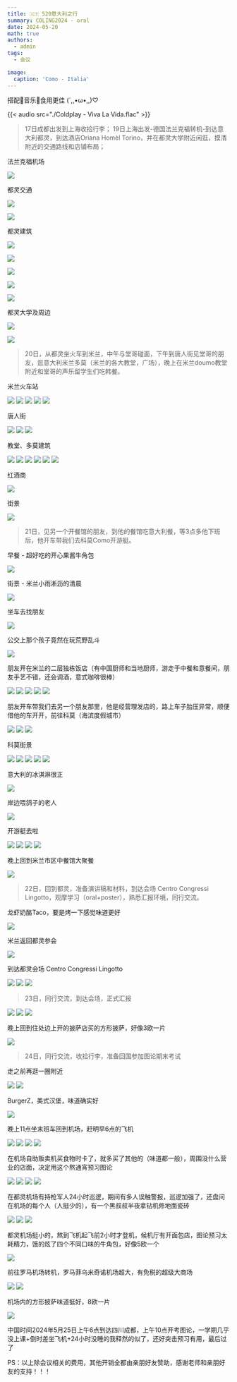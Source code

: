 ```yaml
---
title: 🇮🇹 520意大利之行
summary: COLING2024 - oral
date: 2024-05-20
math: true
authors:
  - admin
tags:
  - 会议

image:
  caption: 'Como - Italia'
---
```



搭配🎵音乐🎵食用更佳 (´,,•ω•,,)♡

{{< audio src="./Coldplay - Viva La Vida.flac" >}}


> 17日成都出发到上海收拾行李；
> 19日上海出发-德国法兰克福转机-到达意大利都灵，到达酒店Oriana Homèl Torino，并在都灵大学附近闲逛，摸清附近的交通路线和店铺布局；


法兰克福机场

![](./picture/frankfurt_airport.jpg)

都灵交通

![](./picture/train.jpg)

![](./picture/railway_torino.jpg)

都灵建筑

![](./picture/house_torino.jpg)

![](./picture/house_torino-2.jpg)

![](./picture/house_torino-3.jpg)

![](./picture/art_torino.jpg)

![](./picture/art_torino-2.jpg)

都灵大学及周边

![](./picture/university_torino.jpg)

![](./picture/food_torino.jpg)




> 20日，从都灵坐火车到米兰，中午与堂哥碰面，下午到唐人街见堂哥的朋友，逛意大利米兰多莫（米兰的各大教堂，广场），晚上在米兰doumo教堂附近和堂哥的声乐留学生们吃韩餐。

米兰火车站

![](./picture/train_milan.jpg)
![](./picture/train_milan-2.jpg)
![](./picture/train_milan-3.jpg)
![](./picture/train_milan-4.jpg)
![](./picture/train_milan-5.jpg)

唐人街

![](./picture/china_town_milan.jpg)
![](./picture/china_town_milan-2.jpg)
![](./picture/china_town_milan-3.jpg)

教堂、多莫建筑

![](./picture/hall_milan.jpg)
![](./picture/hall_milan-2.jpg)
![](./picture/hall_milan-3.jpg)
![](./picture/hall_milan-4.jpg)
![](./picture/hall_milan-5.jpg)
![](./picture/hall_milan-6.jpg)

红酒商

![](./picture/drink_milan.jpg)

街景

![](./picture/railway_milan-1.jpg)


> 21日，见另一个开餐馆的朋友，到他的餐馆吃意大利餐，等3点多他下班后，他开车带我们去科莫Como开游艇。


早餐 - 超好吃的开心果酱牛角包

![](./picture/breakfast_milan-1.jpg)

街景 - 米兰小雨淅沥的清晨

![](./picture/road_milan-1.jpg)

坐车去找朋友

![](./picture/road_milan-2.jpg)

公交上那个孩子竟然在玩荒野乱斗

![](./picture/bus_milan-1.jpg)

朋友开在米兰的二层独栋饭店（有中国厨师和当地厨师，游走于中餐和意餐间，朋友手艺不错，还会调酒，意式咖啡很棒）

![](./picture/friend_restaurant_milan-1.jpg)
![](./picture/friend_restaurant_milan-2.jpg)
![](./picture/friend_restaurant_milan-3.jpg)
![](./picture/friend_restaurant_milan-4.jpg)
![](./picture/friend_restaurant_milan-5.jpg)

朋友开车带我们去另一个朋友那里，他是经营理发店的，路上车子胎压异常，顺便借他的车开开，前往科莫（海滨度假城市）

![](./picture/friend_car_milan-1.jpg)
![](./picture/friend_shop_milan-3.jpg)
![](./picture/friend_car_milan-2.jpg)

科莫街景

![](./picture/hall_como-3.jpg)
![](./picture/hall_como-1.jpg)
![](./picture/hall_como-4.jpg)
![](./picture/hall_como-2.jpg)
![](./picture/hall_como-5.jpg)

意大利的冰淇淋很正

![](./picture/food_como-1.jpg)

岸边喂鸽子的老人

![](./picture/man_como-1.jpg)

开游艇去啦


![](./picture/sea_como-1.jpg)
![](./picture/sea_como-2.jpg)
![](./picture/sea_como-3.jpg)
![](./picture/sea_como-4.jpg)


晚上回到米兰市区中餐馆大聚餐

![](./picture/food_milan-2.jpg)


> 22日，回到都灵，准备演讲稿和材料，到达会场 Centro Congressi Lingotto，观摩学习（oral+poster），熟悉汇报环境，同行交流。

龙虾奶酪Taco，要是烤一下感觉味道更好

![](./picture/food_torino-2.jpg)

米兰返回都灵参会

![](./picture/train-2.jpg)

到达都灵会场 Centro Congressi Lingotto

![](./picture/place.jpg)
![](./picture/invitation.jpg)
![](./picture/Attendees.jpg)




> 23日，同行交流，到达会场，正式汇报

![](./picture/room.jpg)
![](./picture/hall.jpg)
![](./picture/oral.jpg)

晚上回到住处边上开的披萨店买的方形披萨，好像3欧一片

![](./picture/food-torino-3.jpg)


> 24日，同行交流，收拾行李，准备回国参加图论期末考试

走之前再逛一圈附近

![](./picture/school_torino.jpg)
![](./picture/live_torino.jpg)

BurgerZ，美式汉堡，味道确实好

![](./picture/food_torino_3.jpg)

晚上11点坐末班车回到机场，赶明早6点的飞机

![](./picture/back-5.jpg)
![](./picture/back-1.jpg)
![](./picture/back-4.jpg)
![](./picture/back-bus.jpg)

在机场自助贩卖机买食物时卡了，就多买了其他的（味道都一般），周围没什么营业的店面，决定用这个熬通宵预习图论

![](./picture/airport-torino-0.jpg)
![](./picture/back-3.jpg)
![](./picture/airport-torino-2.jpg)
![](./picture/airport-torino-3.jpg)

在都灵机场有持枪军人24小时巡逻，期间有多人误触警报，巡逻加强了，还盘问在机场的每个人（人挺少的），有一个黑叔叔半夜拿钻机修地面瓷砖

![](./picture/airport-torino-1.jpg)
![](./picture/airport-torino-4.jpg)
![](./picture/airport-torino-5.jpg)

都灵机场挺小的，熬到飞机起飞前2小时才登机，候机厅有开面包店，图论预习太耗精力，饿的炫了四个不同口味的牛角包，好像5欧一个

![](./picture/breakfeast-torino.jpg)


前往罗马机场转机，罗马菲乌米奇诺机场超大，有免税的超级大商场

![](./picture/airport-rome.jpg)
![](./picture/venchi-rome.jpg)

机场内的方形披萨味道挺好，8欧一片

![](./picture/pizza-rome.jpg)

中国时间2024年5月25日上午6点到达四川成都，上午10点开考图论，一学期几乎没上课+倒时差坐飞机+24小时没睡的我释然的似了，还好突击预习有用，最后过了



PS：以上除会议相关的费用，其他开销全都由亲朋好友赞助，感谢老师和亲朋好友的支持！！！
